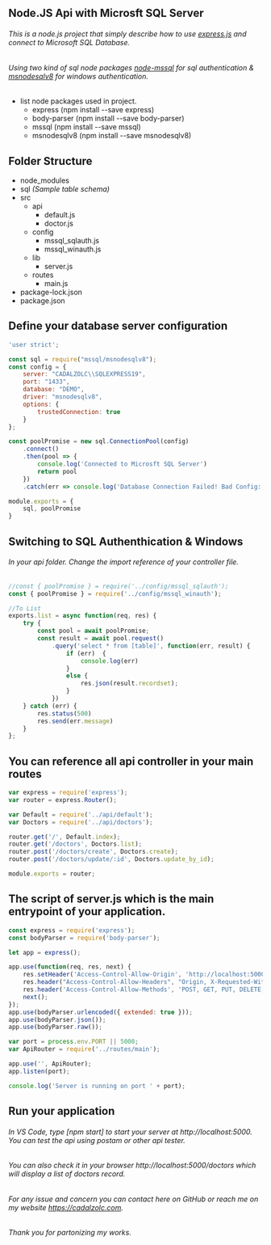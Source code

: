 ## Node.JS Api with Microsft SQL Server

###### This is a node.js project that simply describe how to use [express.js](https://expressjs.com/) and connect to Microsoft SQL Database.
###### Using two kind of sql node packages [node-mssql](https://www.npmjs.com/package/mssql) for sql authentication & [msnodesqlv8](https://www.npmjs.com/package/msnodesqlv8) for windows authentication.
  
* list node packages used in project.
  * express (npm install --save express)
  * body-parser (npm install --save body-parser)
  * mssql (npm install --save mssql)
  * msnodesqlv8 (npm install --save msnodesqlv8)
  
## Folder Structure
  - node_modules
  - sql _(Sample table schema)_
  - src
    - api
      - default.js
      - doctor.js
    - config
      - mssql_sqlauth.js
      - mssql_winauth.js
    - lib
      - server.js
    - routes
      - main.js
  - package-lock.json
  - package.json
  
## Define your database server configuration
```javascript
'user strict';

const sql = require("mssql/msnodesqlv8");
const config = {
    server: "CADALZOLC\\SQLEXPRESS19",
    port: "1433",
    database: "DEMO",
    driver: "msnodesqlv8",
    options: {
        trustedConnection: true
    }
};

const poolPromise = new sql.ConnectionPool(config)  
    .connect()  
    .then(pool => {  
        console.log('Connected to Microsft SQL Server')  
        return pool  
    })
    .catch(err => console.log('Database Connection Failed! Bad Config: ', err));

module.exports = {  
    sql, poolPromise  
}
```

## Switching to SQL Authenthication & Windows
###### In your api folder. Change the import reference of your controller file.

```javascript
//const { poolPromise } = require('../config/mssql_sqlauth');
const { poolPromise } = require('../config/mssql_winauth');

//To List
exports.list = async function(req, res) {
    try {  
        const pool = await poolPromise;  
        const result = await pool.request()  
            .query('select * from [table]', function(err, result) {  
                if (err)  {  
                    console.log(err)  
                }  
                else {  
                    res.json(result.recordset);  
                }  
            })  
    } catch (err) {  
        res.status(500)  
        res.send(err.message)  
    } 
};
```

## You can reference all api controller in your main routes

```javascript
var express = require('express');
var router = express.Router();

var Default = require('../api/default');
var Doctors = require('../api/doctors');

router.get('/', Default.index);
router.get('/doctors', Doctors.list);
router.post('/doctors/create', Doctors.create);
router.post('/doctors/update/:id', Doctors.update_by_id);

module.exports = router;
```

## The script of server.js which is the main entrypoint of your application.
```javascript
const express = require('express');
const bodyParser = require('body-parser');

let app = express();

app.use(function(req, res, next) {
    res.setHeader('Access-Control-Allow-Origin', 'http://localhost:5000');
    res.header("Access-Control-Allow-Headers", "Origin, X-Requested-With, Content-Type, Accept");
    res.header('Access-Control-Allow-Methods', 'POST, GET, PUT, DELETE, OPTIONS');
    next();
});
app.use(bodyParser.urlencoded({ extended: true }));
app.use(bodyParser.json());
app.use(bodyParser.raw());

var port = process.env.PORT || 5000;
var ApiRouter = require('../routes/main');

app.use('', ApiRouter);
app.listen(port);

console.log('Server is running on port ' + port);
```

## Run your application

###### In VS Code, type [npm start] to start your server at http://localhost:5000. You can test the api using postam or other api tester.
###### You can also check it in your browser http://localhost:5000/doctors which will display a list of doctors record.

###### For any issue and concern you can contact here on GitHub or reach me on my website https://cadalzolc.com.
###### Thank you for partonizing my works.
